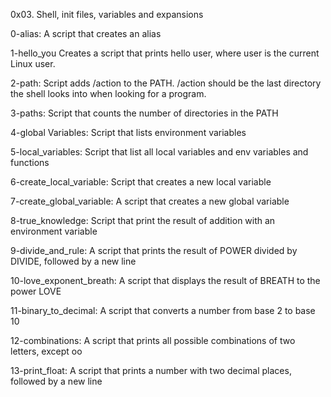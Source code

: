 0x03. Shell, init files, variables and expansions

0-alias: A script that creates an alias

1-hello_you Creates a script that prints hello user, where user is the current Linux user.

2-path: Script adds /action to the PATH. /action should be the last directory the shell looks into when looking for a program.

3-paths: Script that counts the number of directories in the PATH

4-global Variables: Script that lists environment variables

5-local_variables: Script that list all local variables and env variables and functions

6-create_local_variable: Script that creates a new local variable

7-create_global_variable: A script that creates a new global variable

8-true_knowledge: Script that print the result of addition with an environment variable

9-divide_and_rule: A script that prints the result of POWER divided by DIVIDE, followed by a new line

10-love_exponent_breath: A script that displays the result of BREATH to the power LOVE

11-binary_to_decimal: A script that converts a number from base 2 to base 10

12-combinations: A script that prints all possible combinations of two letters, except oo

13-print_float: A script that prints a number with two decimal places, followed by a new line
